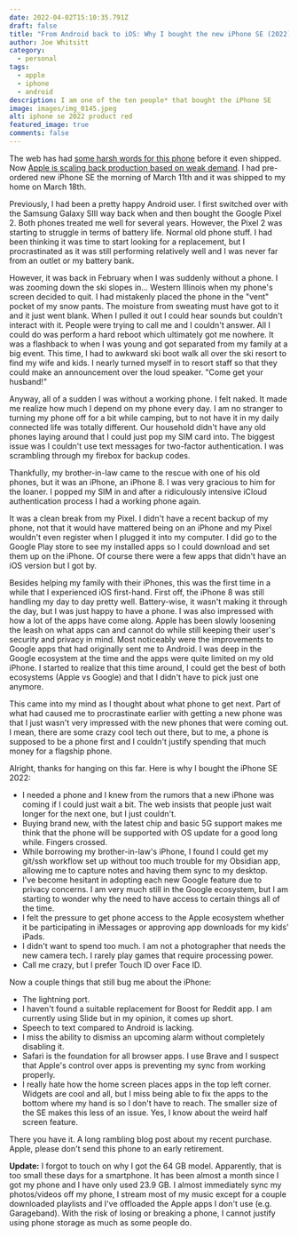 ```yaml
---
date: 2022-04-02T15:10:35.791Z
draft: false
title: "From Android back to iOS: Why I bought the new iPhone SE (2022)"
author: Joe Whitsitt
category:
  - personal
tags:
  - apple
  - iphone
  - android
description: I am one of the ten people* that bought the iPhone SE
image: images/img_0145.jpeg
alt: iphone se 2022 product red
featured_image: true
comments: false
---
```

The web has had [some harsh words for this phone](https://www.reddit.com/r/apple/comments/tbv8ft/why_do_people_hate_on_the_new_iphone_se_so_much) before it even shipped. Now [Apple is scaling back production based on weak demand](https://www.macrumors.com/2022/03/28/apple-cutting-iphone-se-production). I had pre-ordered new iPhone SE the morning of March 11th and it was shipped to my home on March 18th.

Previously, I had been a pretty happy Android user. I first switched over with the Samsung Galaxy SIII way back when and then bought the Google Pixel 2. Both phones treated me well for several years. However, the Pixel 2 was starting to struggle in terms of battery life. Normal old phone stuff. I had been thinking it was time to start looking for a replacement, but I procrastinated as it was still performing relatively well and I was never far from an outlet or my battery bank.

However, it was back in February when I was suddenly without a phone. I was zooming down the ski slopes in... Western Illinois when my phone's screen decided to quit. I had mistakenly placed the phone in the "vent" pocket of my snow pants. The moisture from sweating must have got to it and it just went blank. When I pulled it out I could hear sounds but couldn't interact with it. People were trying to call me and I couldn't answer. All I could do was perform a hard reboot which ultimately got me nowhere. It was a flashback to when I was young and got separated from my family at a big event. This time, I had to awkward ski boot walk all over the ski resort to find my wife and kids. I nearly turned myself in to resort staff so that they could make an announcement over the loud speaker. "Come get your husband!"

Anyway, all of a sudden I was without a working phone. I felt naked. It made me realize how much I depend on my phone every day. I am no stranger to turning my phone off for a bit while camping, but to not have it in my daily connected life was totally different. Our household didn't have any old phones laying around that I could just pop my SIM card into. The biggest issue was I couldn't use text messages for two-factor authentication. I was scrambling through my firebox for backup codes.

Thankfully, my brother-in-law came to the rescue with one of his old phones, but it was an iPhone, an iPhone 8. I was very gracious to him for the loaner. I popped my SIM in and after a ridiculously intensive iCloud authentication process I had a working phone again.

It was a clean break from my Pixel. I didn't have a recent backup of my phone, not that it would have mattered being on an iPhone and my Pixel wouldn't even register when I plugged it into my computer. I did go to the Google Play store to see my installed apps so I could download and set them up on the iPhone. Of course there were a few apps that didn't have an iOS version but I got by.

Besides helping my family with their iPhones, this was the first time in a while that I experienced iOS first-hand. First off, the iPhone 8 was still handling my day to day pretty well. Battery-wise, it wasn't making it through the day, but I was just happy to have a phone. I was also impressed with how a lot of the apps have come along. Apple has been slowly loosening the leash on what apps can and cannot do while still keeping their user's security and privacy in mind. Most noticeably were the improvements to Google apps that had originally sent me to Android. I was deep in the Google ecosystem at the time and the apps were quite limited on my old iPhone. I started to realize that this time around, I could get the best of both ecosystems (Apple vs Google) and that I didn't have to pick just one anymore.

This came into my mind as I thought about what phone to get next. Part of what had caused me to procrastinate earlier with getting a new phone was that I just wasn't very impressed with the new phones that were coming out. I mean, there are some crazy cool tech out there, but to me, a phone is supposed to be a phone first and I couldn't justify spending that much money for a flagship phone.

Alright, thanks for hanging on this far. Here is why I bought the iPhone SE 2022:

* I needed a phone and I knew from the rumors that a new iPhone was coming if I could just wait a bit. The web insists that people just wait longer for the next one, but I just couldn't.
* Buying brand new, with the latest chip and basic 5G support makes me think that the phone will be supported with OS update for a good long while. Fingers crossed.
* While borrowing my brother-in-law's iPhone, I found I could get my git/ssh workflow set up without too much trouble for my Obsidian app, allowing me to capture notes and having them sync to my desktop. 
* I've become hesitant in adopting each new Google feature due to privacy concerns. I am very much still in the Google ecosystem, but I am starting to wonder why the need to have access to certain things all of the time.
* I felt the pressure to get phone access to the Apple ecosystem whether it be participating in iMessages or approving app downloads for my kids' iPads.
* I didn't want to spend too much. I am not a photographer that needs the new camera tech. I rarely play games that require processing power.
* Call me crazy, but I prefer Touch ID over Face ID.

Now a couple things that still bug me about the iPhone:

* The lightning port.
* I haven't found a suitable replacement for Boost for Reddit app. I am currently using Slide but in my opinion, it comes up short.
* Speech to text compared to Android is lacking.
* I miss the ability to dismiss an upcoming alarm without completely disabling it.
* Safari is the foundation for all browser apps. I use Brave and I suspect that Apple's control over apps is preventing my sync from working properly.
* I really hate how the home screen places apps in the top left corner. Widgets are cool and all, but I miss being able to fix the apps to the bottom where my hand is so I don't have to reach. The smaller size of the SE makes this less of an issue. Yes, I know about the weird half screen feature.

There you have it. A long rambling blog post about my recent purchase. Apple, please don't send this phone to an early retirement.

**Update:** I forgot to touch on why I got the 64 GB model. Apparently, that is too small these days for a smartphone. It has been almost a month since I got my phone and I have only used 23.9 GB. I almost immediately sync my photos/videos off my phone, I stream most of my music except for a couple downloaded playlists and I've offloaded the Apple apps I don't use (e.g. Garageband). With the risk of losing or breaking a phone, I cannot justify using phone storage as much as some people do.